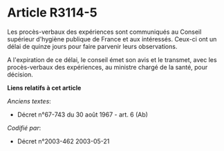 # Article R3114-5

Les procès-verbaux des expériences sont communiqués au Conseil supérieur d'hygiène publique de France et aux intéressés.
Ceux-ci ont un délai de quinze jours pour faire parvenir leurs observations.

A l'expiration de ce délai, le conseil émet son avis et le transmet, avec les procès-verbaux des expériences, au ministre
chargé de la santé, pour décision.

**Liens relatifs à cet article**

_Anciens textes_:

  - Décret n°67-743 du 30 août 1967 - art. 6 (Ab)

_Codifié par_:

  - Décret n°2003-462 2003-05-21
